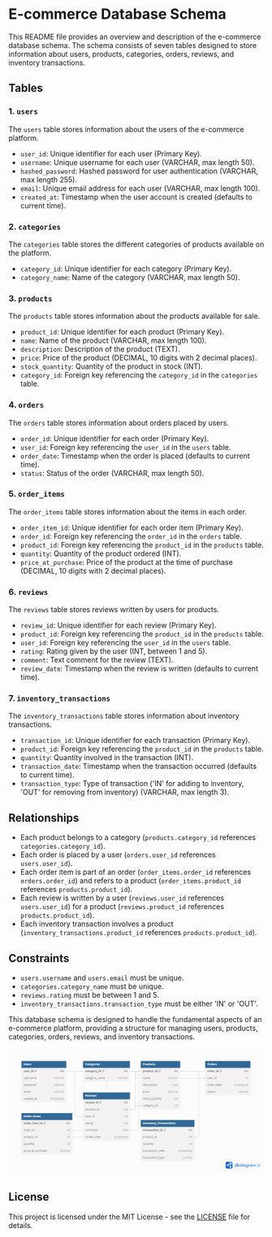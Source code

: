 # E-commerce Database Schema

This README file provides an overview and description of the e-commerce database schema. The schema consists of seven tables designed to store information about users, products, categories, orders, reviews, and inventory transactions.

## Tables

### 1. `users`

The `users` table stores information about the users of the e-commerce platform.

- `user_id`: Unique identifier for each user (Primary Key).
- `username`: Unique username for each user (VARCHAR, max length 50).
- `hashed_password`: Hashed password for user authentication (VARCHAR, max length 255).
- `email`: Unique email address for each user (VARCHAR, max length 100).
- `created_at`: Timestamp when the user account is created (defaults to current time).

### 2. `categories`

The `categories` table stores the different categories of products available on the platform.

- `category_id`: Unique identifier for each category (Primary Key).
- `category_name`: Name of the category (VARCHAR, max length 50).

### 3. `products`

The `products` table stores information about the products available for sale.

- `product_id`: Unique identifier for each product (Primary Key).
- `name`: Name of the product (VARCHAR, max length 100).
- `description`: Description of the product (TEXT).
- `price`: Price of the product (DECIMAL, 10 digits with 2 decimal places).
- `stock_quantity`: Quantity of the product in stock (INT).
- `category_id`: Foreign key referencing the `category_id` in the `categories` table.

### 4. `orders`

The `orders` table stores information about orders placed by users.

- `order_id`: Unique identifier for each order (Primary Key).
- `user_id`: Foreign key referencing the `user_id` in the `users` table.
- `order_date`: Timestamp when the order is placed (defaults to current time).
- `status`: Status of the order (VARCHAR, max length 50).

### 5. `order_items`

The `order_items` table stores information about the items in each order.

- `order_item_id`: Unique identifier for each order item (Primary Key).
- `order_id`: Foreign key referencing the `order_id` in the `orders` table.
- `product_id`: Foreign key referencing the `product_id` in the `products` table.
- `quantity`: Quantity of the product ordered (INT).
- `price_at_purchase`: Price of the product at the time of purchase (DECIMAL, 10 digits with 2 decimal places).

### 6. `reviews`

The `reviews` table stores reviews written by users for products.

- `review_id`: Unique identifier for each review (Primary Key).
- `product_id`: Foreign key referencing the `product_id` in the `products` table.
- `user_id`: Foreign key referencing the `user_id` in the `users` table.
- `rating`: Rating given by the user (INT, between 1 and 5).
- `comment`: Text comment for the review (TEXT).
- `review_date`: Timestamp when the review is written (defaults to current time).

### 7. `inventory_transactions`

The `inventory_transactions` table stores information about inventory transactions.

- `transaction_id`: Unique identifier for each transaction (Primary Key).
- `product_id`: Foreign key referencing the `product_id` in the `products` table.
- `quantity`: Quantity involved in the transaction (INT).
- `transaction_date`: Timestamp when the transaction occurred (defaults to current time).
- `transaction_type`: Type of transaction ('IN' for adding to inventory, 'OUT' for removing from inventory) (VARCHAR, max length 3).

## Relationships

- Each product belongs to a category (`products.category_id` references `categories.category_id`).
- Each order is placed by a user (`orders.user_id` references `users.user_id`).
- Each order item is part of an order (`order_items.order_id` references `orders.order_id`) and refers to a product (`order_items.product_id` references `products.product_id`).
- Each review is written by a user (`reviews.user_id` references `users.user_id`) for a product (`reviews.product_id` references `products.product_id`).
- Each inventory transaction involves a product (`inventory_transactions.product_id` references `products.product_id`).

## Constraints

- `users.username` and `users.email` must be unique.
- `categories.category_name` must be unique.
- `reviews.rating` must be between 1 and 5.
- `inventory_transactions.transaction_type` must be either 'IN' or 'OUT'.

This database schema is designed to handle the fundamental aspects of an e-commerce platform, providing a structure for managing users, products, categories, orders, reviews, and inventory transactions.

![Alt text](https://github.com/nickTheof/sql-e-commerce-portfolio-project/blob/main/pictures/entity%20diagram.png)

## License

This project is licensed under the MIT License - see the [LICENSE](license.txt) file for details.